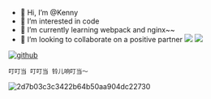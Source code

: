 - 👋 Hi, I’m @Kenny
- 👀 I’m interested in code
- 🌱 I’m currently learning webpack and nginx~~
- 💞️ I’m looking to collaborate on a positive partner
[![](http://progressed.io/bar/28?title=completed)]()
[![](http://progressed.io/bar/28)]()

[![github](https://img.shields.io/badge/github-CNZN-brightgreen.svg)](https://github.com/CNZN)

<!--START_SECTION:waka-->
```text
叮叮当 叮叮当 铃儿响叮当～
```
<!--END_SECTION:waka-->

![2d7b03c3c3422b64b50aa904dc22730](https://user-images.githubusercontent.com/66448674/125299160-776b9380-e35b-11eb-9887-4ab8d598fa6e.jpg)

<!---
CNZN/CNZN is a ✨ special ✨ repository because its `README.md` (this file) appears on your GitHub profile.
You can click the Preview link to take a look at your changes.
--->
